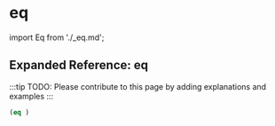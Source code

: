 # eq

import Eq from './_eq.md';

<Eq />

## Expanded Reference: eq

:::tip
TODO: Please contribute to this page by adding explanations and examples
:::

```lisp
(eq )
```
